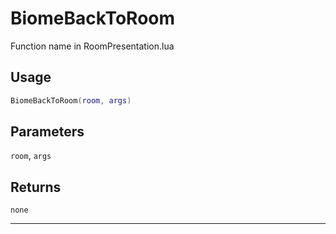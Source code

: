 # BiomeBackToRoom
Function name in RoomPresentation.lua
## Usage
```lua
BiomeBackToRoom(room, args)
```
## Parameters
`room`, `args`
## Returns
`none`

---